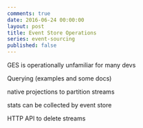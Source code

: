 ```yaml
---
comments: true
date: 2016-06-24 00:00:00
layout: post
title: Event Store Operations
series: event-sourcing
published: false
---
```


GES is operationally unfamiliar for many devs

Querying (examples and some docs)

native projections to partition streams

stats can be collected by event store

HTTP API to delete streams
